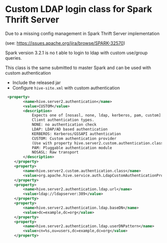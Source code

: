 # Custom LDAP login class for Spark Thrift Server

Due to a missing config management in Spark Thrift Server implementation

(see: https://issues.apache.org/jira/browse/SPARK-32570)

Spark version 3.2.1 is no t able to login to ldap with custom use/group queries.

This class is the same submitted to master Spark and can be used with custom authentication

* Include the released jar
* Configure `hive-site.xml` with custom authentication

```xml
 <property>
        <name>hive.server2.authentication</name>
        <value>CUSTOM</value>
        <description>
            Expects one of [nosasl, none, ldap, kerberos, pam, custom].
            Client authentication types.
            NONE: no authentication check
            LDAP: LDAP/AD based authentication
            KERBEROS: Kerberos/GSSAPI authentication
            CUSTOM: Custom authentication provider
            (Use with property hive.server2.custom.authentication.class)
            PAM: Pluggable authentication module
            NOSASL: Raw transport
        </description>
    </property>
    <property>
        <name>hive.server2.custom.authentication.class</name>
        <value>org.apache.hive.service.auth.LdapCustomAuthenticationProviderImpl</value>
    </property>
    <property>
        <name>hive.server2.authentication.ldap.url</name>
        <value>ldap://ldapserver:389</value>
    </property>
    <property>
        <name>hive.server2.authentication.ldap.baseDN</name>
        <value>dc=example,dc=org</value>
    </property>
    <property>
        <name>hive.server2.authentication.ldap.userDNPattern</name>
        <value>cn=%s,ou=users,dc=example,dc=org</value>
    </property>
```